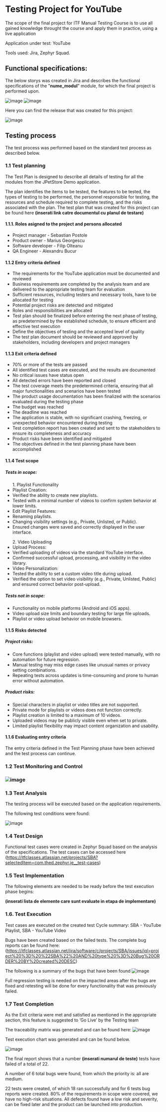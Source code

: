 <h1>Testing Project for YouTube</h1>

The scope of the final project for ITF Manual Testing Course is to use all gained knowledge throught the course and apply them in practice, using a live application

Application under test: YouTube

Tools used: Jira, Zephyr Squad.

<h2>Functional specifications:</h2>

The below storys was created in Jira and describes the functional specifications of the "**nume_modul**" module, for which the final project is performed upon.

![image](https://github.com/user-attachments/assets/48be5a9e-5d78-473c-9aa7-f5535526c50b)
![image](https://github.com/user-attachments/assets/8509ab18-9db7-4446-bda8-33e96bd35251)




Here you can find the release that was created for this project:

![image](https://github.com/user-attachments/assets/d6dcbd49-3748-460a-9186-94b34bfc981e)



<h2>Testing process</h2>

The test process was performed based on the standard test process as described below.

<h3>1.1 Test planning</h3>

The Test Plan is designed to describe all details of testing for all the modules from the JPetStore Demo application.

The plan identifies the items to be tested, the features to be tested, the types of testing to be performed, the personnel responsible for testing, the resources and schedule required to complete testing, and the risks associated with the plan. The test plan that was created for this project can be found here **(inserati link catre documentul cu planul de testare)**

<h4>1.1.1. Roles asigned to the project and persons allocated</h4>

<ul>
  <li>Project manager - Sebastian Postole</li> 
  <li>Product owner - Marius Georgescu</li>
  <li>Software developer - Filip Olteanu</li>
  <li>QA Engineer - Alexandru Bucur</li>
</ul>

<h4> 1.1.2 Entry criteria defined </h4>
<ul>
<li>The requirements for the YouTube application must be documented and reviewed</li> 
<li>Business requirements are completed by the analysis team and are delivered to the appropriate testing team for evaluation</li> 
<li>Sufficient resources, including testers and necessary tools, have to be allocated for testing</li> 
<li>Potential project risks are detected and mitigated</li> 
<li>Roles and responsibilities are allocated</li> 
<li>Test plan should be finalized before entering the next phase of testing, as predetermined by the established schedule, to ensure efficient and effective test execution</li> 
<li>Define the objectives of testing and the accepted level of quality</li> 
<li>The test plan document should be reviewed and approved by stakeholders, including developers and project managers</li> 
</ul>
<h4> 1.1.3 Exit criteria defined </h4>
<ul>
<li>70% or more of the tests are passed</li> 
<li>All identified test cases are executed, and the results are documented</li> 
<li>No critical issues have status open</li> 
<li>All detected errors have been reported and closed</li> 
<li>The test coverage meets the predetermined criteria, ensuring that all major functionalities and scenarios have been tested</li> 
<li>The product usage documentation has been finalized with the scenarios evaluated during the testing phase</li> 
<li>The budget was reached</li> 
<li>The deadline was reached</li> 
<li>The application is stable, with no significant crashing, freezing, or unexpected behavior encountered during testing</li> 
<li>Test completion report has been created and sent to the stakeholders to ensure its completeness and accuracy</li> 
<li>Product risks have been identified and mitigated</li> 
<li>The objectives defined in the test planning phase have been accomplished</li> 
</ul>
<h4> 1.1.4 Test scope</h4>

<h5> Tests in scope: </h5>
<ul>
1. Playlist Functionality
<li>Playlist Creation:</li>
 <li>Verified the ability to create new playlists.</li>
 <li>Tested with a minimal number of videos to confirm system behavior at lower limits.</li>
<li>Edit Playlist Features:</li>
 <li>Renaming playlists.</li>
 <li>Changing visibility settings (e.g., Private, Unlisted, or Public).</li>
 <li>Ensured changes were saved and correctly displayed in the user interface.</li>
</ul>
<ul>
2. Video Uploading
<li>Upload Process:</li>
 <li>Verified uploading of videos via the standard YouTube interface.</li>
 <li>Confirmed successful upload, processing, and visibility in the video library.</li>
<li>Video Personalization:</li>
 <li>Tested the ability to set a custom video title during upload.</li>
 <li>Verified the option to set video visibility (e.g., Private, Unlisted, Public) and ensured correct behavior post-upload.</li>
</ul>


<h5>Tests not in scope: </h5>
<ul>
<li>Functionality on mobile platforms (Android and iOS apps).</li>
<li>Video upload size limits and boundary testing for large file uploads.</li>
<li>Playlist or video upload behavior on mobile browsers.</li>
</ul>

<h4>1.1.5 Risks detected</h4>

<h5>Project risks:</h5>
<ul>
<li>Core functions (playlist and video upload) were tested manually, with no automation for future regression.</li>
<li>Manual testing may miss edge cases like unusual names or privacy setting combinations.</li>
<li>Repeating tests across updates is time-consuming and prone to human error without automation.</li>
</ul>
<h5> Product risks: </h5>
<ul>
<li>Special characters in playlist or video titles are not supported.</li>
<li>Private mode for playlists or videos does not function correctly.</li>
<li>Playlist creation is limited to a maximum of 10 videos.</li>
<li>Uploaded videos may be publicly visible even when set to private.</li>
<li>Limited playlist flexibility may impact content organization and usability.</li>
</ul>

<h4>1.1.6 Evaluating entry criteria</h4>

The entry criteria defined in the Test Planning phase have been achieved and the test process can continue.

<h3>1.2 Test Monitoring and Control<h3>

![image](https://github.com/user-attachments/assets/6dea2090-ffab-4e97-853c-b5d5b9e746d6)


<h3> 1.3 Test Analysis </h3>
The testing process will be executed based on the application requirements. 

The following test conditions were found: <br>

![image](https://github.com/user-attachments/assets/e5c26a34-bd4f-4353-8154-c614ac405f0e)


<h3>1.4 Test Design</h3>

Functional test cases were created in Zephyr Squad based on the analysis of the specifications. The test cases can be accessed here (https://itfclasses.atlassian.net/projects/SBA?selectedItem=com.thed.zephyr.je__test-cases)

<h3>1.5 Test Implementation</h3>

The following elements are needed to be ready before the test execution phase begins:

**(inserati lista de elemente care sunt evaluate in etapa de implementare)**

<h3>1.6. Test Execution </h3>

Test cases are executed on the created test Cycle summary: SBA - YouTube Playlist, SBA - YouTube Video

Bugs have been created based on the failed tests. The complete bug reports can be found here: (https://itfclasses.atlassian.net/jira/software/c/projects/SBA/issues/jql=project%20%3D%20%22SBA%22%20AND%20type%20%3D%20Bug%20ORDER%20BY%20created%20DESC)

The following is a summary of the bugs that have been found
![image](https://github.com/user-attachments/assets/fb7ba0fc-bafc-42bf-beeb-8f178bcc4a11)


Full regression testing is needed on the impacted areas after the bugs are fixed and retesting will be done for every functionality that was previously failed.

<h3> 1.7 Test Completion</h3>
As the Exit criteria were met and satisfied as mentioned in the appropriate section, this feature is suggested to ‘Go Live’ by the Testing team

The traceability matrix was generated and can be found here: 
![image](https://github.com/user-attachments/assets/9c79a08b-bdfe-484d-8134-14523f49fc25)


Test execution chart was generated and can be found below. 

![image](https://github.com/user-attachments/assets/7760e172-9b1c-43bb-bf1c-2565cf65b2af)


The final report shows that a number **(inserati numarul de teste)** tests have failed of a total of 22.

A number of 6 total bugs were found, from which the priority is: all are medium.

22 tests were created, of which 18 ran successfully and for 6 tests bug reports were created. 80% of the requirements in scope were covered, we have no high-risk situations. All defects found have a low risk and severity, can be fixed later and the product can be launched into production.
